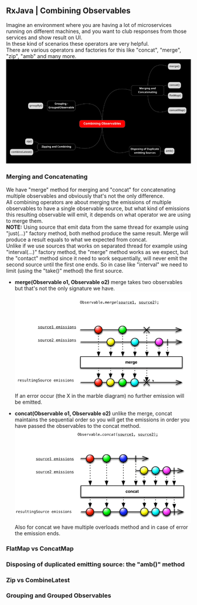 ## RxJava | Combining Observables
Imagine an environment where you are having a lot of microservices running on different machines, and you want to club responses from those services and show result on UI.  
In these kind of scenarios these operators are very helpful.  
There are various operators and factories for this like "concat", "merge", "zip", "amb" and many more.  
![image info](./imgs/Schermata_20240906_121701.png "Combining Observables")

### Merging and Concatenating
We have "merge" method for merging and "concat" for concatenating multiple observables and obviously that's not the only difference.  
All combining operators are about merging the emissions of multiple observables to have a single observable source, but what kind of emissions this resulting observable will emit, it depends on what operator we are using to merge them.  
**NOTE:** Using source that emit data from the same thread for example using "just(...)" factory method, both method produce the same result. Merge will produce a result equals to what we expected from concat.  
Unlike if we use sources that works on separated thread for example using "interval(...)" factory method, the "merge" method works as we expect, but the "contact" method since it need to work sequentially, will never emit the second source until the first one ends. So in case like "interval" we need to limit (using the "take()" method) the first source.

- **merge(Observable o1, Observable o2)** merge takes two observables but that's not the only signature we have.  
  ![image info](./imgs/Schermata_20240906_122808.png "Merge")
  If an error occur (the X in the marble diagram) no further emission will be emitted.

- **concat(Observable o1, Observable o2)** unlike the merge, concat maintains the sequential order so you will get the emissions in order you have passed the observables to the concat method.
  ![image info](./imgs/Schermata_20240906_123216.png "Concat")
  Also for concat we have multiple overloads method and in case of error the emission ends.

### FlatMap vs ConcatMap

### Disposing of duplicated emitting source: the "amb()" method

### Zip vs CombineLatest

### Grouping and Grouped Observables